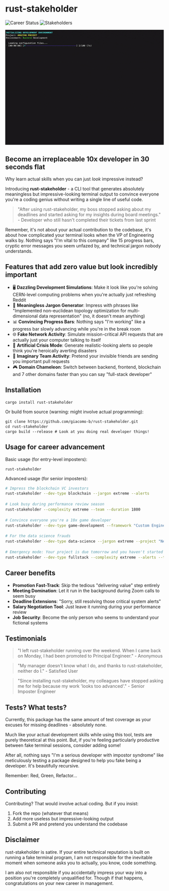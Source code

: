 # rust-stakeholder

![Career Status](https://img.shields.io/badge/career-saved-success) ![Stakeholders](https://img.shields.io/badge/stakeholders-impressed-yellow)

![til](./assets/demo.gif)

## Become an irreplaceable 10x developer in 30 seconds flat

Why learn actual skills when you can just *look* impressive instead?


Introducing **rust-stakeholder** - a CLI tool that generates absolutely meaningless but impressive-looking terminal output to convince everyone you're a coding genius without writing a single line of useful code.


> "After using rust-stakeholder, my boss stopped asking about my deadlines and started asking for my insights during board meetings." - Developer who still hasn't completed their tickets from last sprint

Remember, it's not about your actual contribution to the codebase, it's about how complicated your terminal looks when the VP of Engineering walks by. Nothing says "I'm vital to this company" like 15 progress bars, cryptic error messages you seem unfazed by, and technical jargon nobody understands.

## Features that add zero value but look incredibly important

- 🖥️ **Dazzling Development Simulations**: Make it look like you're solving CERN-level computing problems when you're actually just refreshing Reddit
- 🧠 **Meaningless Jargon Generator**: Impress with phrases like "Implemented non-euclidean topology optimization for multi-dimensional data representation" (no, it doesn't mean anything)
- 📊 **Convincing Progress Bars**: Nothing says "I'm working" like a progress bar slowly advancing while you're in the break room
- 🌐 **Fake Network Activity**: Simulate mission-critical API requests that are actually just your computer talking to itself
- 🚨 **Artificial Crisis Mode**: Generate realistic-looking alerts so people think you're heroically averting disasters
- 👥 **Imaginary Team Activity**: Pretend your invisible friends are sending you important pull requests
- 🎮 **Domain Chameleon**: Switch between backend, frontend, blockchain and 7 other domains faster than you can say "full-stack developer"

## Installation

```
cargo install rust-stakeholder
```

Or build from source (warning: might involve actual programming):

```
git clone https://github.com/giacomo-b/rust-stakeholder.git
cd rust-stakeholder
cargo build --release # Look at you doing real developer things!
```

## Usage for career advancement

Basic usage (for entry-level imposters):

```
rust-stakeholder
```

Advanced usage (for senior imposters):

```bash
# Impress the blockchain VC investors
rust-stakeholder --dev-type blockchain --jargon extreme --alerts

# Look busy during performance review season
rust-stakeholder --complexity extreme --team --duration 1800

# Convince everyone you're a 10x game developer
rust-stakeholder --dev-type game-development --framework "Custom Engine" --jargon high

# For the data science frauds
rust-stakeholder --dev-type data-science --jargon extreme --project "Neural-Quantum-Blockchain-AI"

# Emergency mode: Your project is due tomorrow and you haven't started
rust-stakeholder --dev-type fullstack --complexity extreme --alerts --team
```

## Career benefits

- **Promotion Fast-Track**: Skip the tedious "delivering value" step entirely
- **Meeting Domination**: Let it run in the background during Zoom calls to seem busy
- **Deadline Extensions**: "Sorry, still resolving those critical system alerts"
- **Salary Negotiation Tool**: Just leave it running during your performance review
- **Job Security**: Become the only person who seems to understand your fictional systems

## Testimonials

> "I left rust-stakeholder running over the weekend. When I came back on Monday, I had been promoted to Principal Engineer." - Anonymous

> "My manager doesn't know what I do, and thanks to rust-stakeholder, neither do I." - Satisfied User

> "Since installing rust-stakeholder, my colleagues have stopped asking me for help because my work 'looks too advanced'." - Senior Imposter Engineer

## Tests? What tests?

Currently, this package has the same amount of test coverage as your excuses for missing deadlines - absolutely none.

Much like your actual development skills while using this tool, tests are purely theoretical at this point. But, if you're feeling particularly productive between fake terminal sessions, consider adding some!

After all, nothing says "I'm a serious developer with impostor syndrome" like meticulously testing a package designed to help you fake being a developer. It's beautifully recursive.

Remember: Red, Green, Refactor...

## Contributing

Contributing? That would involve actual coding. But if you insist:

1. Fork the repo (whatever that means)
2. Add more useless but impressive-looking output
3. Submit a PR and pretend you understand the codebase

## Disclaimer

rust-stakeholder is satire. If your entire technical reputation is built on running a fake terminal program, I am not responsible for the inevitable moment when someone asks you to actually, you know, code something.

I am also not responsible if you accidentally impress your way into a position you're completely unqualified for. Though if that happens, congratulations on your new career in management.